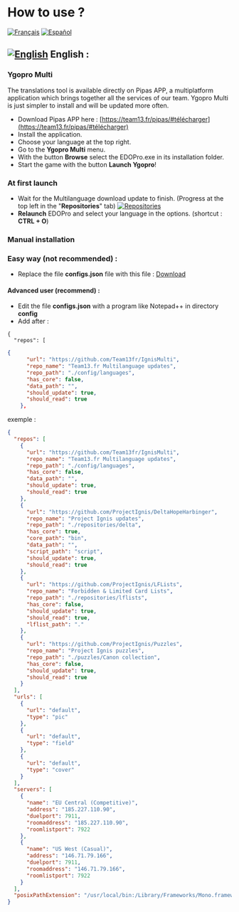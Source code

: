# How to use ?
[![Français](https://cdn3.iconfinder.com/data/icons/142-mini-country-flags-16x16px/32/flag-france2x.png)](https://github.com/Team13fr/IgnisMulti/wiki/Français)
[![Español](https://cdn3.iconfinder.com/data/icons/142-mini-country-flags-16x16px/32/flag-spain2x.png)](https://github.com/Team13fr/IgnisMulti/wiki/Español)

## [![English](https://cdn3.iconfinder.com/data/icons/142-mini-country-flags-16x16px/32/flag-usa2x.png)](https://github.com/Team13fr/IgnisMulti#-english-) English :
### Ygopro Multi
The translations tool is available directly on Pipas APP, a multiplatform application which brings together all the services of our team. Ygopro Multi is just simpler to install and will be updated more often.
- Download Pipas APP here : [https://team13.fr/pipas/#télécharger](https://team13.fr/pipas/#télécharger)
- Install the application.
- Choose your language at the top right.
- Go to the **Ygopro Multi** menu.
- With the button **Browse** select the  EDOPro.exe in its installation folder.
- Start the game with the button **Launch Ygopro**!

### At first launch
- Wait for the Multilanguage download update to finish. (Progress at the top left in the "**Repositories**" tab)
[![Repositories](https://puu.sh/FuSmK/479079320d.png)](#)
- **Relaunch** EDOPro and select your language in the options. (shortcut : **CTRL + O**)

### Manual installation
### Easy way (not recommended) :
 - Replace the file **configs.json** file with this file : [Download](https://drive.google.com/drive/folders/1clwKhk4AEbB82l_qwlsbn5WnzCEkUObo?usp=sharing)

#### Advanced user (recommend) : 
- Edit the file **configs.json** with a program like Notepad++ in directory **config**
- Add after :
```
{
  "repos": [
```

```json
{
      "url": "https://github.com/Team13fr/IgnisMulti",
      "repo_name": "Team13.fr Multilanguage updates",
      "repo_path": "./config/languages",
      "has_core": false,
      "data_path": "",
      "should_update": true,
      "should_read": true
    },
```
exemple :
```json
{
  "repos": [
	{
      "url": "https://github.com/Team13fr/IgnisMulti",
      "repo_name": "Team13.fr Multilanguage updates",
      "repo_path": "./config/languages",
      "has_core": false,
      "data_path": "",
      "should_update": true,
      "should_read": true
    },
    {
      "url": "https://github.com/ProjectIgnis/DeltaHopeHarbinger",
      "repo_name": "Project Ignis updates",
      "repo_path": "./repositories/delta",
      "has_core": true,
      "core_path": "bin",
      "data_path": "",
      "script_path": "script",
      "should_update": true,
      "should_read": true
    },
    {
      "url": "https://github.com/ProjectIgnis/LFLists",
      "repo_name": "Forbidden & Limited Card Lists",
      "repo_path": "./repositories/lflists",
      "has_core": false,
      "should_update": true,
      "should_read": true,
      "lflist_path": "."
    },
    {
      "url": "https://github.com/ProjectIgnis/Puzzles",
      "repo_name": "Project Ignis puzzles",
      "repo_path": "./puzzles/Canon collection",
      "has_core": false,
      "should_update": true,
      "should_read": true
    }
  ],
  "urls": [
    {
      "url": "default",
      "type": "pic"
    },
    {
      "url": "default",
      "type": "field"
    },
    {
      "url": "default",
      "type": "cover"
    }
  ],
  "servers": [
    {
      "name": "EU Central (Competitive)",
      "address": "185.227.110.90",
      "duelport": 7911,
      "roomaddress": "185.227.110.90",
      "roomlistport": 7922
    },
    {
      "name": "US West (Casual)",
      "address": "146.71.79.166",
      "duelport": 7911,
      "roomaddress": "146.71.79.166",
      "roomlistport": 7922
    }
  ],
  "posixPathExtension": "/usr/local/bin:/Library/Frameworks/Mono.framework/Versions/Current/Commands"
}
```
